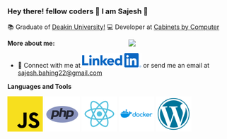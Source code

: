 ### Hey there! fellow coders 👋 I am Sajesh 👋

:books: Graduate of [Deakin University!](https://www.deakin.edu.au/)
:computer: Developer at [Cabinets by Computer](https://cabinetsbycomputer.com.au/)

<img align="right" src="[https://media3.giphy.com/media/wpoLqr5FT1sY0/giphy.gif?cid=ecf05e472akw10j0dsk6yb3tes6uh7bzxru2782zfmq1sq27&rid=giphy.gif](https://media.giphy.com/media/nCVVpakhBTwBi/giphy.gif)" width="230" />

**More about me:**
* :link: Connect with me at [![Linkedin](https://github.com/SajeshBahing/SajeshBahing/blob/master/linkedin.svg)](https://www.linkedin.com/in/sajesh-bahing/) or send me an email at [sajesh.bahing22@gmail.com](mailto:sajesh.bahing22@gmail.com)

**Languages and Tools**

![Js](https://github.com/SajeshBahing/SajeshBahing/blob/master/javascript.svg?v=1)
![PHP](https://github.com/SajeshBahing/SajeshBahing/blob/master/php.svg?v=1)
![Reactjs](https://github.com/SajeshBahing/SajeshBahing/blob/master/react.svg?v=1)
![Docker](https://github.com/SajeshBahing/SajeshBahing/blob/master/docker.svg?v=1)
![Wordpress](https://github.com/SajeshBahing/SajeshBahing/blob/master/wordpress.svg?v=1)

<!--
**SajeshBahing/SajeshBahing** is a ✨ _special_ ✨ repository because its `README.md` (this file) appears on your GitHub profile.

Here are some ideas to get you started:

- 🔭 I’m currently working on ...
- 🌱 I’m currently learning ...
- 👯 I’m looking to collaborate on ...
- 🤔 I’m looking for help with ...
- 💬 Ask me about ...
- 📫 How to reach me: ...
- 😄 Pronouns: ...
- ⚡ Fun fact: ...
-->
